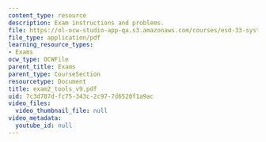 ```yaml
---
content_type: resource
description: Exam instructions and problems.
file: https://ol-ocw-studio-app-qa.s3.amazonaws.com/courses/esd-33-systems-engineering-summer-2004/7c3d787dfc75343c2c977d6520f1a9ac_exam2_tools_v9.pdf
file_type: application/pdf
learning_resource_types:
- Exams
ocw_type: OCWFile
parent_title: Exams
parent_type: CourseSection
resourcetype: Document
title: exam2_tools_v9.pdf
uid: 7c3d787d-fc75-343c-2c97-7d6520f1a9ac
video_files:
  video_thumbnail_file: null
video_metadata:
  youtube_id: null
---
```

